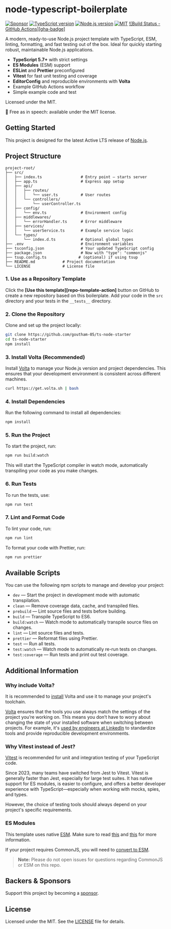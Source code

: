 # node-typescript-boilerplate

[![Sponsor][sponsor-badge]][sponsor]
[![TypeScript version][ts-badge]][typescript-5-7]
[![Node.js version][nodejs-badge]][nodejs]
[![MIT][license-badge]][license]
[![Build Status - GitHub Actions][gha-badge]][gha-ci]

A modern, ready-to-use Node.js project template with TypeScript, ESM, linting, formatting, and fast testing out of the box. Ideal for quickly starting robust, maintainable Node.js applications.

- **TypeScript 5.7+** with strict settings
- **ES Modules** (ESM) support
- **ESLint** and **Prettier** preconfigured
- **Vitest** for fast unit testing and coverage
- **EditorConfig** and reproducible environments with **Volta**
- Example GitHub Actions workflow
- Simple example code and test

Licensed under the MIT.

🤲 Free as in speech: available under the MIT license.

## Getting Started

This project is designed for the latest Active LTS release of [Node.js][nodejs].

## Project Structure

```
project-root/
├── src/
│   ├── index.ts                 # Entry point – starts server
│   ├── app.ts                   # Express app setup
│   ├── api/
│   │   ├── routes/
│   │   │   └── user.ts          # User routes
│   │   └── controllers/
│   │       └── userController.ts
│   ├── config/
│   │   └── env.ts               # Environment config
│   ├── middlewares/
│   │   └── errorHandler.ts      # Error middleware
│   ├── services/
│   │   └── userService.ts       # Example service logic
│   └── types/
│       └── index.d.ts           # Optional global types
├── .env                         # Environment variables
├── tsconfig.json                # Your updated TypeScript config
├── package.json                 # Now with "type": "commonjs"
├── tsup.config.ts              # (optional) if using tsup
├── README.md            # Project documentation
└── LICENSE              # License file
```

### 1. Use as a Repository Template

Click the **[Use this template][repo-template-action]** button on GitHub to create a new repository based on this boilerplate. Add your code in the `src` directory and your tests in the `__tests__` directory.

### 2. Clone the Repository

Clone and set up the project locally:

```sh
git clone https://github.com/goutham-05/ts-node-starter
cd ts-node-starter
npm install
```
### 3. Install Volta (Recommended)
Install [Volta][volta] to manage your Node.js version and project dependencies. This ensures that your development environment is consistent across different machines.

```sh
curl https://get.volta.sh | bash
```
### 4. Install Dependencies
Run the following command to install all dependencies:

```sh
npm install
```
### 5. Run the Project
To start the project, run:

```sh
npm run build:watch
```
This will start the TypeScript compiler in watch mode, automatically transpiling your code as you make changes.
### 6. Run Tests
To run the tests, use:

```sh
npm run test
```
### 7. Lint and Format Code
To lint your code, run:

```sh
npm run lint
```
To format your code with Prettier, run:

```sh
npm run prettier
```

## Available Scripts

You can use the following npm scripts to manage and develop your project:
- `dev` — Start the project in development mode with automatic transpilation.
- `clean` — Remove coverage data, cache, and transpiled files.
- `prebuild` — Lint source files and tests before building.
- `build` — Transpile TypeScript to ES6.
- `build:watch` — Watch mode to automatically transpile source files on changes.
- `lint` — Lint source files and tests.
- `prettier` — Reformat files using Prettier.
- `test` — Run all tests.
- `test:watch` — Watch mode to automatically re-run tests on changes.
- `test:coverage` — Run tests and print out test coverage.

## Additional Information

### Why include Volta?

It is recommended to [install][volta-getting-started] Volta and use it to manage your project's toolchain.

[Volta][volta] ensures that the tools you use always match the settings of the project you’re working on. This means you don’t have to worry about changing the state of your installed software when switching between projects. For example, it's [used by engineers at LinkedIn][volta-tomdale] to standardize tools and provide reproducible development environments.

### Why Vitest instead of Jest?

[Vitest][vitest] is recommended for unit and integration testing of your TypeScript code.

Since 2023, many teams have switched from Jest to Vitest. Vitest is generally faster than Jest, especially for large test suites. It has native support for ES modules, is easier to configure, and offers a better developer experience with TypeScript—especially when working with mocks, spies, and types.

However, the choice of testing tools should always depend on your project's specific requirements.

### ES Modules

This template uses native [ESM][esm]. Make sure to read [this][nodejs-esm] and [this][ts47-esm] for more information.

If your project requires CommonJS, you will need to [convert to ESM][sindresorhus-esm].

> **Note:** Please do not open issues for questions regarding CommonJS or ESM on this repo.

## Backers & Sponsors

Support this project by becoming a [sponsor][sponsor].

## License

Licensed under the MIT. See the [LICENSE](https://github.com/goutham-05/ts-node-starter/blob/main/LICENSE) file for details.

[ts-badge]: https://img.shields.io/badge/TypeScript-5.7-blue.svg
[nodejs-badge]: https://img.shields.io/badge/Node.js-22-blue.svg
[nodejs]: https://nodejs.org/dist/latest-v22.x/docs/api/
[gha-ci]: https://github.com/goutham-05/node-typescript-boilerplate/actions/workflows/nodejs.yml
[typescript]: https://www.typescriptlang.org/
[typescript-5-7]: https://devblogs.microsoft.com/typescript/announcing-typescript-5-7/
[license-badge]: https://img.shields.io/badge/license-MIT-blue.svg
[license]: https://github.com/goutham-05/ts-node-starter/blob/main/LICENSE
[sponsor-badge]: https://img.shields.io/badge/♥-Sponsor-fc0fb5.svg
[sponsor]: https://github.com/sponsors/goutham-05
[eslint]: https://github.com/eslint/eslint
[prettier]: https://prettier.io
[volta]: https://volta.sh
[volta-getting-started]: https://docs.volta.sh/guide/getting-started
[volta-tomdale]: https://twitter.com/tomdale/status/1162017336699838467
[gh-actions]: https://github.com/features/actions
[esm]: https://developer.mozilla.org/en-US/docs/Web/JavaScript/Guide/Modules
[sindresorhus-esm]: https://gist.github.com/sindresorhus/a39789f98801d908bbc7ff3ecc99d99c
[nodejs-esm]: https://nodejs.org/docs/latest-v16.x/api/esm.html
[ts47-esm]: https://devblogs.microsoft.com/typescript/announcing-typescript-4-7/#esm-nodejs
[editorconfig]: https://editorconfig.org
[vitest]: https://vitest.dev
